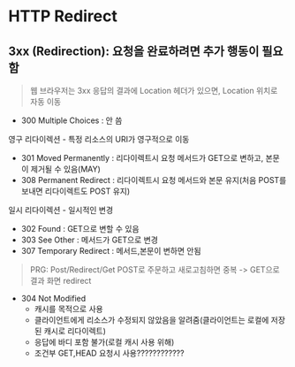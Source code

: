 # HTTP Redirect

## 3xx (Redirection): 요청을 완료하려면 추가 행동이 필요함
> 웹 브라우저는 3xx 응답의 결과에 Location 헤더가 있으면, Location 위치로 자동 이동
- 300 Multiple Choices : 안 씀

영구 리다이렉션 - 특정 리소스의 URI가 영구적으로 이동
- 301 Moved Permanently : 리다이렉트시 요청 메서드가 GET으로 변하고, 본문이 제거될 수 있음(MAY)
- 308 Permanent Redirect : 리다이렉트시 요청 메서드와 본문 유지(처음 POST를 보내면 리다이렉트도 POST 유지)

일시 리다이렉션 - 일시적인 변경
- 302 Found : GET으로 변할 수 있음
- 303 See Other : 메서드가 GET으로 변경 
- 307 Temporary Redirect : 메서드,본문이 변하면 안됨 
> PRG: Post/Redirect/Get
> POST로 주문하고 새로고침하면 중복 -> GET으로 결과 화면 redirect

- 304 Not Modified
    - 캐시를 목적으로 사용
    - 클라이언트에게 리소스가 수정되지 않았음을 알려줌(클라이언트는 로컬에 저장된 캐시로 리다이렉트)
    - 응답에 바디 포함 불가(로컬 캐시 사용 위해)
    - 조건부 GET,HEAD 요청시 사용????????????